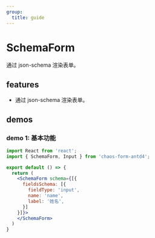 ```yaml
---
group:
  title: guide
---
```


# SchemaForm

通过 json-schema 渲染表单。

## features

* 通过 json-schema 渲染表单。

## demos

### demo 1: 基本功能

```jsx
import React from 'react';
import { SchemaForm, Input } from 'chaos-form-antd4';

export default () => {
  return (
    <SchemaForm schema={[{
      fieldsSchema: [{
        fieldType: 'input', 
        name: 'name', 
        label: '姓名',
      }]
    }]}>
    </SchemaForm>
  )
}
```